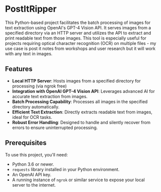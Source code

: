 # PostItRipper

This Python-based project facilitates the batch processing of images for text extraction using OpenAI's GPT-4 Vision API. It serves images from a specified directory via an HTTP server and utilizes the API to extract and print readable text from those images. This tool is especially useful for projects requiring optical character recognition (OCR) on multiple files - my use case is post it notes from workshops and user research but it will work with any text in images.

## Features

- **Local HTTP Server**: Hosts images from a specified directory for processing (via ngrok free)
- **Integration with OpenAI GPT-4 Vision API**: Leverages advanced AI for accurate text extraction from images.
- **Batch Processing Capability**: Processes all images in the specified directory automatically.
- **Efficient Text Extraction**: Directly extracts readable text from images, ideal for OCR tasks.
- **Robust Error Handling**: Designed to handle and silently recover from errors to ensure uninterrupted processing.

## Prerequisites

To use this project, you'll need:

- Python 3.6 or newer.
- `requests` library installed in your Python environment.
- An OpenAI API key.
- A running instance of `ngrok` or similar service to expose your local server to the internet.
